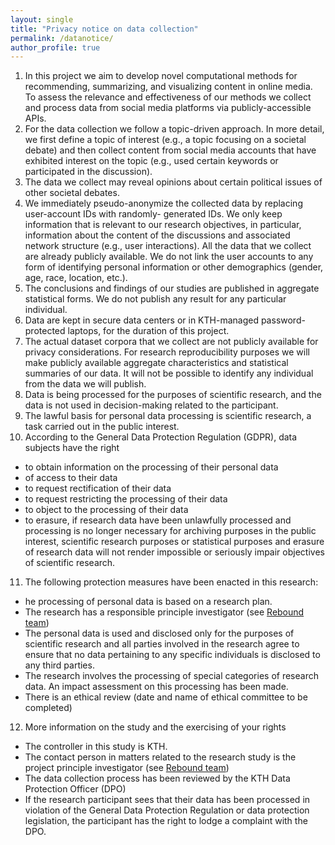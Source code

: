 ```yaml
---
layout: single
title: "Privacy notice on data collection"
permalink: /datanotice/
author_profile: true
---
```


1. In this project we aim to develop novel computational methods for recommending, summarizing, and visualizing content in online media. To assess the relevance and effectiveness of our methods we collect and process data from social media platforms via publicly-accessible APIs.
2. For the data collection we follow a topic-driven approach. In more detail, we first define a topic of interest (e.g., a topic focusing on a societal debate) and then collect content from social media accounts that have exhibited interest on the topic (e.g., used certain keywords or participated in the discussion).
3. The data we collect may reveal opinions about certain political issues of other societal debates.
4. We immediately pseudo-anonymize the collected data by replacing user-account IDs with randomly- generated IDs. We only keep information that is relevant to our research objectives, in particular, information about the content of the discussions and associated network structure (e.g., user interactions). All the data that we collect are already publicly available. We do not link the user accounts to any form of identifying personal information or other demographics (gender, age, race, location, etc.).
5. The conclusions and findings of our studies are published in aggregate statistical forms. We do not publish any result for any particular individual.
6. Data are kept in secure data centers or in KTH-managed password-protected laptops, for the duration of this project.
7. The actual dataset corpora that we collect are not publicly available for privacy considerations. For research reproducibility purposes we will make publicly available aggregate characteristics and statistical summaries of our data. It will not be possible to identify any individual from the data we will publish.
8. Data is being processed for the purposes of scientific research, and the data is not used in decision-making related to the participant.
9. The lawful basis for personal data processing is scientific research, a task carried out in the public interest.
10. According to the General Data Protection Regulation (GDPR), data subjects have the right
  - to obtain information on the processing of their personal data
  - of access to their data
  - to request rectification of their data
  - to request restricting the processing of their data
  - to object to the processing of their data
  - to erasure, if research data have been unlawfully processed and processing is no longer necessary for
archiving purposes in the public interest, scientific research purposes or statistical purposes and erasure of research data will not render impossible or seriously impair objectives of scientific research.
11. The following protection measures have been enacted in this research:
  - he processing of personal data is based on a research plan.
  - The research has a responsible principle investigator (see [Rebound team](/team/))
  - The personal data is used and disclosed only for the purposes of scientific research and all parties
involved in the research agree to ensure that no data pertaining to any specific individuals is disclosed
to any third parties.
  - The research involves the processing of special categories of research data. An impact assessment on
this processing has been made.
  - There is an ethical review (date and name of ethical committee to be completed) 
12. More information on the study and the exercising of your rights
  - The controller in this study is KTH.
  - The contact person in matters related to the research study is the project principle investigator (see [Rebound team](/team/))
  - The data collection process has been reviewed by the KTH Data Protection Officer (DPO)
  - If the research participant sees that their data has been processed in violation of the General Data
Protection Regulation or data protection legislation, the participant has the right to lodge a complaint with the DPO.
